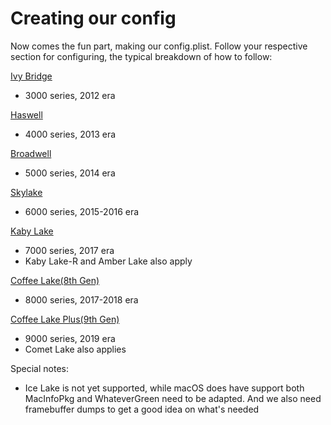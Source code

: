 # Creating our config

Now comes the fun part, making our config.plist. Follow your respective section for configuring, the typical breakdown of how to follow:

[Ivy Bridge](/config-laptop.plist/ivy-bridge.md)
* 3000 series, 2012 era

[Haswell](/config-laptop.plist/haswell.md)
* 4000 series, 2013 era

[Broadwell](/config-laptop.plist/broadwell.md)
* 5000 series, 2014 era

[Skylake](/config-laptop.plist/skylake.md)
* 6000 series, 2015-2016 era

[Kaby Lake](/config-laptop.plist/kaby-lake.md)
* 7000 series, 2017 era
* Kaby Lake-R and Amber Lake also apply

[Coffee Lake(8th Gen)](/config-laptop.plist/coffee-lake.md)
* 8000 series, 2017-2018 era

[Coffee Lake Plus(9th Gen)](/config-laptop.plist/coffee-lake-plus.md)
* 9000 series, 2019 era
* Comet Lake also applies

Special notes:

* Ice Lake is not yet supported, while macOS does have support both MacInfoPkg and WhateverGreen need to be adapted. And we also need framebuffer dumps to get a good idea on what's needed